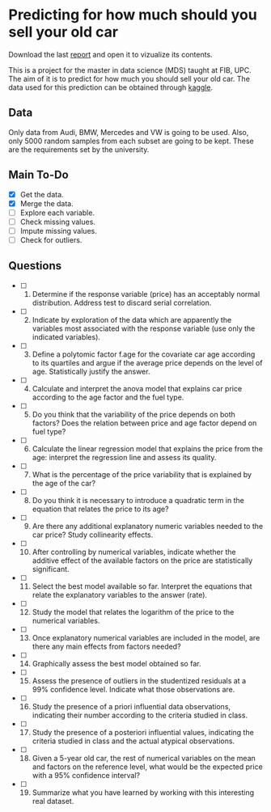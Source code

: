 # Predicting for how much should you sell your old car

Download the last [report](https://github.com/eReverter/cars_sim/blob/main/reports/exploration.html) and open it to vizualize its contents.

This is a project for the master in data science (MDS) taught at FIB, UPC. The aim of it is to predict for how much you should sell your old car. The data used for this prediction can be obtained through [kaggle](https://www.kaggle.com/adityadesai13/used-car-dataset-ford-and-mercedes). 

## Data

Only data from Audi, BMW, Mercedes and VW is going to be used. Also, only 5000 random samples from each subset are going to be kept. These are the requirements set by the university.

## Main To-Do

- [x] Get the data.
- [x] Merge the data.
- [ ] Explore each variable.
- [ ] Check missing values.
- [ ] Impute missing values.
- [ ] Check for outliers.

## Questions

- [ ] 1. Determine if the response variable (price) has an acceptably normal distribution. Address test to discard serial correlation.
- [ ] 2. Indicate by exploration of the data which are apparently the variables most associated with the response variable (use only the indicated variables).
- [ ] 3. Define a polytomic factor f.age for the covariate car age according to its quartiles and argue if the average price depends on the level of age. Statistically justify the answer.
- [ ] 4. Calculate and interpret the anova model that explains car price according to the age factor and the fuel type.
- [ ] 5. Do you think that the variability of the price depends on both factors? Does the relation between price and age factor depend on fuel type?
- [ ] 6. Calculate the linear regression model that explains the price from the age: interpret the regression line and assess its quality.
- [ ] 7. What is the percentage of the price variability that is explained by the age of the car?
- [ ] 8. Do you think it is necessary to introduce a quadratic term in the equation that relates the price to its age?
- [ ] 9. Are there any additional explanatory numeric variables needed to the car price? Study collinearity effects.
- [ ] 10. After controlling by numerical variables, indicate whether the additive effect of the available factors on the price are statistically significant.
- [ ] 11. Select the best model available so far. Interpret the equations that relate the explanatory variables to the answer (rate).
- [ ] 12. Study the model that relates the logarithm of the price to the numerical variables.
- [ ] 13. Once explanatory numerical variables are included in the model, are there any main effects from factors needed?
- [ ] 14. Graphically assess the best model obtained so far.
- [ ] 15. Assess the presence of outliers in the studentized residuals at a 99% confidence level. Indicate what those observations are.
- [ ] 16. Study the presence of a priori influential data observations, indicating their number according to the criteria studied in class.
- [ ] 17. Study the presence of a posteriori influential values, indicating the criteria studied in class and the actual atypical observations.
- [ ] 18. Given a 5-year old car, the rest of numerical variables on the mean and factors on the reference level, what would be the expected price with a 95% confidence interval?
- [ ] 19. Summarize what you have learned by working with this interesting real dataset.
